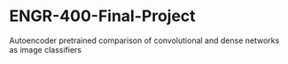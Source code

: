 # ENGR-400-Final-Project
 Autoencoder pretrained comparison of convolutional and dense networks as image classifiers
